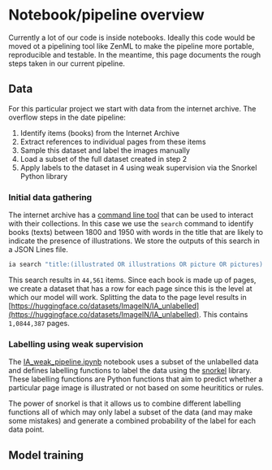 

# Notebook/pipeline overview

Currently a lot of our code is inside notebooks. Ideally this code would be moved ot a pipelining tool like ZenML to make the pipeline more portable, reproducible and testable. In the meantime, this page documents the rough steps taken in our current pipeline. 

## Data 

For this particular project we start with data from the internet archive. The overflow steps in the date pipeline:

1. Identify items (books) from the Internet Archive
2. Extract references to individual pages from these items 
3. Sample this dataset and label the images manually 
4. Load a subset of the full dataset created in step 2 
5. Apply labels to the dataset in 4 using weak supervision via the Snorkel Python library

### Initial data gathering 

The internet archive has a [command line tool](https://archive.org/developers/internetarchive/cli.html) that can be used to interact with their collections. In this case we use the `search` command to identify books (texts) between 1800 and 1950 with words in the title that are likely to indicate the presence of illustrations. We store the outputs of this search in a JSON Lines file. 

``` bash
ia search "title:(illustrated OR illustrations OR picture OR pictures) AND mediatype:(texts) AND date:[1800-01-01 TO 1950-01-01]" -> itemlist.jsonl
```

This search results in `44,561` items. Since each book is made up of pages, we create a dataset that has a row for each page since this is the level at which our model will work. Splitting the data to the page level results in [https://huggingface.co/datasets/ImageIN/IA_unlabelled](https://huggingface.co/datasets/ImageIN/IA_unlabelled). This contains `1,0844,387` pages. 


### Labelling using weak supervision

The [IA_weak_pipeline.ipynb](https://github.com/davanstrien/ImageIN/blob/data-documentatioin/notebooks/IA_weak_pipeline.ipynb) notebook uses a subset of the unlabelled data and defines labelling functions to label the data using the [snorkel](https://snorkel.readthedocs.io/en/v0.9.7/) library. These labelling functions are Python functions that aim to predict whether a particular page image is illustrated or not based on some heurititics or rules. 

The power of snorkel is that it allows us to combine different labelling functions all of which may only label a subset of the data (and may make some mistakes) and generate a combined probability of the label for each data point. 

## Model training




